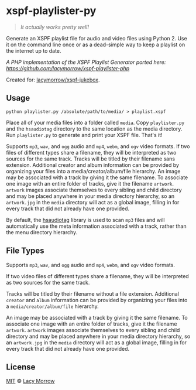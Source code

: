 # xspf-playlister-py


> *It actually works pretty well!*

Generate an XSPF playlist file for audio and video files using Python 2. Use it on the command line once or as a dead-simple way to keep a playlist on the internet up to date. 

_A PHP implementation of the XSPF Playlist Generator ported here: https://github.com/lacymorrow/xspf-playlister-php_

Created for: [lacymorrow/xspf-jukebox](https://github.com/lacymorrow/xspf-jukebox).


## Usage

`python playlister.py /absolute/path/to/media/ > playlist.xspf`

Place all of your media files into a folder called `media`. Copy `playlister.py` and the `hsaudiotag` directory to the same location as the media directory. Run `playlister.py` to generate and print your XSPF file. That's it!

Supports `mp3`, `wav`, and `ogg` audio and `mp4`, `webm`, and `ogv` video formats. If two files of different types share a filename, they will be interpreted as two sources for the same track. Tracks will be titled by their filename sans extension. Additional creator and album information can be provided by organizing your files into a media/creator/album/file hierarchy. An image may be associated with a track by giving it the same filename. To associate one image with an entire folder of tracks, give it the filename `artwork`. `artwork` images associate themselves to every sibling and child directory and may be placed anywhere in your media directory hierarchy, so an `artwork.jpg` in the `media` directory will act as a global image, filling in for every track that did not already have one provided.

By default, the [hsaudiotag](https://github.com/hsoft/hsaudiotag/) library is used to scan `mp3` files and will automatically use the meta information associated with a track, rather than the menu directory hierarchy.


## File Types

Supports `mp3`, `wav`, and `ogg` audio and `mp4`, `webm`, and `ogv` video formats. 

If two video files of different types share a filename, they will be interpreted as two sources for the same track. 

Tracks will be titled by their filename without a file extension. Additional `creator` and `album` information can be provided by organizing your files into a `media/creator/album/file` hierarchy. 

An image may be associated with a track by giving it the same filename. To associate one image with an entire folder of tracks, give it the filename `artwork`. `artwork` images associate themselves to every sibling and child directory and may be placed anywhere in your media directory hierarchy, so an `artwork.jpg` in the `media` directory will act as a global image, filling in for every track that did not already have one provided.


## License

[MIT](http://opensource.org/licenses/MIT) © [Lacy Morrow](http://lacymorrow.com)
